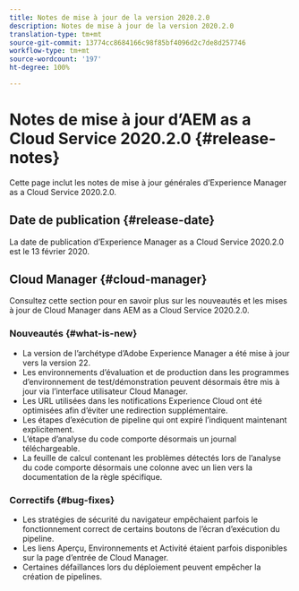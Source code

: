 ```yaml
---
title: Notes de mise à jour de la version 2020.2.0
description: Notes de mise à jour de la version 2020.2.0
translation-type: tm+mt
source-git-commit: 13774cc8684166c98f85bf4096d2c7de8d257746
workflow-type: tm+mt
source-wordcount: '197'
ht-degree: 100%

---
```



# Notes de mise à jour d’AEM as a Cloud Service 2020.2.0 {#release-notes}

Cette page inclut les notes de mise à jour générales d’Experience Manager as a Cloud Service 2020.2.0.

## Date de publication {#release-date}

La date de publication d’Experience Manager as a Cloud Service 2020.2.0 est le 13 février 2020.

## Cloud Manager {#cloud-manager}

Consultez cette section pour en savoir plus sur les nouveautés et les mises à jour de Cloud Manager dans AEM as a Cloud Service 2020.2.0.

### Nouveautés {#what-is-new}

* La version de l’archétype d’Adobe Experience Manager a été mise à jour vers la version 22.
* Les environnements d’évaluation et de production dans les programmes d’environnement de test/démonstration peuvent désormais être mis à jour via l’interface utilisateur Cloud Manager.
* Les URL utilisées dans les notifications Experience Cloud ont été optimisées afin d’éviter une redirection supplémentaire.
* Les étapes d’exécution de pipeline qui ont expiré l’indiquent maintenant explicitement.
* L’étape d’analyse du code comporte désormais un journal téléchargeable.
* La feuille de calcul contenant les problèmes détectés lors de l’analyse du code comporte désormais une colonne avec un lien vers la documentation de la règle spécifique.

### Correctifs {#bug-fixes}

* Les stratégies de sécurité du navigateur empêchaient parfois le fonctionnement correct de certains boutons de l’écran d’exécution du pipeline.
* Les liens Aperçu, Environnements et Activité étaient parfois disponibles sur la page d’entrée de Cloud Manager.
* Certaines défaillances lors du déploiement peuvent empêcher la création de pipelines.
